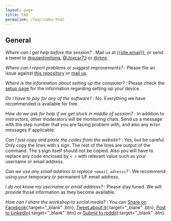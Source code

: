 ```yaml
---
layout: page
title: FAQ
permalink: /faq/index.html
---
```


## General

*Where can I get help before the session?*
:   Mail us at [{{site.email}}](mailto:{{site.email}}),
    or send a tweet to 
    [@sujantimilsina](https://twitter.com/sujantimilsina),
    [@Joxcar73](https://twitter.com/Joxcar73) or
    [@rknx](https://twitter.com/rknx).

*Where can I report problems or suggest improvements?*
:   Please file an issue against [this repository]({{site.workshop_repo}})
    or [mail us](mailto:anujsharma@ufl.edu).

*Where is the information about setting up the computer?*
:   Please check the [setup page](setup.html) for the 
    information regarding setting up your device.

*Do I have to pay for any of the software?*
:   No. Everything we have recommended is available for free.

*How do we ask for help if we get stuck in middle of session?*
:   In addition to instructors, other moderators will be monitoring chats.
    Send us a message with the step number that you are facing 
    problem with, and also any error messages if applicable.

*Can I just copy and paste the codes from the website?*
:   Yes, but be careful. Only copy the lines with `$` sign. 
    The rest of the lines are output of the command. 
    The `$` sign itself should not be copied. 
    Also you will have to replace any code enclosed by `< >` with
    relevant value such as your username or email address.

*Can we use any email address to replace `<email_adress>`?*
:   We recommend using your temporary or permanent UF email address.

*I do not know my username or email address?*
:   Please stay tuned. We will provide those information 
    as they become available.

*How can I share the workshop to social media?*
:   You can 
    [Share on Facebook](https://www.facebook.com/sharer/sharer.php?u=http%3A//bioinfoaps.github.io/){:target="_blank" .btn},
    [Tweet about it](https://twitter.com/intent/tweet?text=http%3A//bioinfoaps.github.io/){:target="_blank" .btn},
    [Post to LinkedIn](https://www.linkedin.com/shareArticle?mini=true&url=http%3A//bioinfoaps.github.io/&title=Basic%20Bioinformatics%20Workshop%20for%20Plant%20Pathologists&summary=&source=){:target="_blank" .btn} or
    [Submit to reddit](http://www.reddit.com/submit?url=https://bioinfoaps.github.io/&title=Basic%20Bioinformatics%20Workshop%20for%20Plant%20Pathologists){:target="_blank" .btn}.
